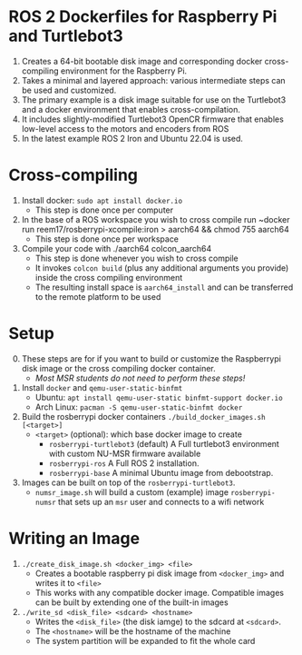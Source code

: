 # ROS 2 Dockerfiles for Raspberry Pi and Turtlebot3
1. Creates a 64-bit bootable disk image and corresponding docker cross-compiling environment for the Raspberry Pi.
2. Takes a minimal and layered approach: various intermediate steps can be used and customized.
3. The primary example is a disk image suitable for use on the Turtlebot3 and a docker environment that enables cross-compilation.
4. It includes slightly-modified Turtlebot3 OpenCR firmware that enables low-level access to the motors and encoders from ROS
4. In the latest example ROS 2 Iron and Ubuntu 22.04 is used.

# Cross-compiling
1. Install docker: `sudo apt install docker.io`
   - This step is done once per computer
2. In the base of a ROS workspace you wish to cross compile run ~docker run reem17/rosberrypi-xcompile:iron > aarch64 && chmod 755 aarch64
   - This step is done once per workspace
3. Compile your code with ./aarch64 colcon_aarch64
   - This step is done whenever you wish to cross compile
   - It invokes `colcon build` (plus any additional arguments you provide) inside the cross compiling environment
   - The resulting install space is `aarch64_install` and can be transferred to the remote platform to be used

# Setup
0. These steps are for if you want to build or customize the Raspberrypi disk image or the cross compiling docker container.
   - *Most MSR students do not need to perform these steps!*
1. Install `docker` and `qemu-user-static-binfmt`
   - Ubuntu: `apt install qemu-user-static binfmt-support docker.io`
   - Arch Linux: `pacman -S qemu-user-static-binfmt docker`
2. Build the rosberrypi docker containers `./build_docker_images.sh [<target>]`
   - `<target>` (optional): which base docker image to create
      - `rosberrypi-turtlebot3` (default) A Full turtlebot3 environment with custom NU-MSR firmware available
      - `rosberrypi-ros`  A Full ROS 2 installation.
      - `rosberrypi-base` A minimal Ubuntu image from debootstrap.
3. Images can be built on top of the `rosberrypi-turtlebot3`.
   - `numsr_image.sh` will build a custom (example) image `rosberrypi-numsr` that sets up an `msr` user and connects to a wifi network

# Writing an Image
1. `./create_disk_image.sh <docker_img> <file>`
   - Creates a bootable raspberry pi disk image from `<docker_img>` and writes it to `<file>`
   - This works with any compatible docker image. Compatible images can be built by extending
     one of the built-in images
2. `./write_sd <disk_file> <sdcard> <hostname>`
   - Writes the `<disk_file>` (the disk iamge) to the sdcard at `<sdcard>`.
   - The `<hostname>` will be the hostname of the machine
   - The system partition will be expanded to fit the whole card
